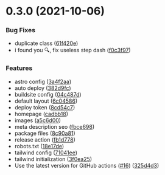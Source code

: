 # 0.3.0 (2021-10-06)


### Bug Fixes

* duplicate class ([61f420e](https://github.com/Panquesito7/devprotocol.xyz/commit/61f420e4648aa7227fd270a36f737ad1fc64c1cc))
* i found you 🔍, fix useless step dash ([f0c3f97](https://github.com/Panquesito7/devprotocol.xyz/commit/f0c3f97cc344e51bb3dcff84133a05b658c31fd4))


### Features

* astro config ([3a4f2aa](https://github.com/Panquesito7/devprotocol.xyz/commit/3a4f2aacf38d82b3d0df364fafbe3d0cd71d6627))
* auto deploy ([382d9fc](https://github.com/Panquesito7/devprotocol.xyz/commit/382d9fc0e2975aad397f3c957e69774a747fc027))
* buildsite config ([04c487d](https://github.com/Panquesito7/devprotocol.xyz/commit/04c487d9615c4ee5b04d8c4d5f10c05e07d1283f))
* default layout ([6c04586](https://github.com/Panquesito7/devprotocol.xyz/commit/6c04586768c0e9c849ad664db236669156e4d8f7))
* deploy token ([8cd54c7](https://github.com/Panquesito7/devprotocol.xyz/commit/8cd54c7670adfc7f80c1f4f7a01f6188426b42c3))
* homepage ([cadbb18](https://github.com/Panquesito7/devprotocol.xyz/commit/cadbb181f029cef9f45396e750d37c91ed2fee7d))
* images ([a5c6d00](https://github.com/Panquesito7/devprotocol.xyz/commit/a5c6d00e0b2c6710d55010ddb5726e22ff07c312))
* meta description seo ([fbce698](https://github.com/Panquesito7/devprotocol.xyz/commit/fbce698a3d2ca02f33ed8f6b13925590e15bcb25))
* package files ([8c90a81](https://github.com/Panquesito7/devprotocol.xyz/commit/8c90a81512bb5530f944f953f5ad8479effa1801))
* release action ([fb1d778](https://github.com/Panquesito7/devprotocol.xyz/commit/fb1d77835061e8671cd5ee26400c1c1d8a6e0743))
* robots.txt ([18e17de](https://github.com/Panquesito7/devprotocol.xyz/commit/18e17de3a619ad11320c9d8357c911cc0e16b1a8))
* tailwind config ([71041ee](https://github.com/Panquesito7/devprotocol.xyz/commit/71041eede397964776486bf1fd470d7dfa59045b))
* tailwind initialization ([3f0ea25](https://github.com/Panquesito7/devprotocol.xyz/commit/3f0ea2552d7888f8050046bd5880eae9f6414f80))
* Use the latest version for GitHub actions ([#16](https://github.com/Panquesito7/devprotocol.xyz/issues/16)) ([325d4d3](https://github.com/Panquesito7/devprotocol.xyz/commit/325d4d3d9919ed339c75f6f64bcd1a85e39b61d8))



